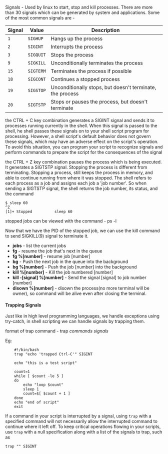 
Signals - Used by linux to start, stop and kill processes. There are more than 30 signals which can be generated by system and applications. Some of the most common signals are - 

|Signal|Value|Description|
|---|---|---|
|`1`|`SIGHUP`|Hangs up the process|
|`2`|`SIGINT`|Interrupts the process|
|`3`|`SIGQUIT`|Stops the process|
|`9`|`SIGKILL`|Unconditionally terminates the process|
|`15`|`SIGTERM`|Terminates the process if possible|
|`18`|`SIGCONT`|Continues a stopped process|
|`19`|`SIGSTOP`|Unconditionally stops, but doesn't terminate, the process|
|`20`|`SIGTSTP`|Stops or pauses the process, but doesn't terminate|

the CTRL + C key combination generates a SIGINT signal and sends it to processes running currently in the shell. When this signal is passed to the shell, he shell passes these signals on to your shell script program for processing. However, a shell script's default behavior does not govern these signals, which may have an adverse effect on the script's operation. To avoid this situation, you can program your script to recognize signals and perform commands to prepare the script for the consequences of the signal

the CTRL + Z key combination pauses the process which is being executed. It generates a SIGTSTP signal. Stopping the process is different from terminating. Stopping a process, still keeps the process in memory, and able to continue running from where it was stopped. The shell refers to each process as a job and assigns each job a 'job number'. So when sending a SIGTSTP signal, the shell returns the job number, its status, and the command

```
$ sleep 60
^Z
[1]+ Stopped          sleep 60
```

stopped jobs can be viewed with the command - ps -l

Now that we have the PID of the stopped job, we can use the kill command to send SIGKILL(9) signal to terminate it. 

- **jobs** - list the current jobs
- **fg** - resume the job that's next in the queue
- **fg %[number]** - resume job [number]
- **bg** - Push the next job in the queue into the background
- **bg %[number]** - Push the job [number] into the background
- **kill %[number]** - Kill the job numbered [number]
- **kill -[signal] %[number]** - Send the signal [signal] to job number [number]
- **disown %[number]** - disown the process(no more terminal will be owner), so command will be alive even after closing the terminal.


<h4> Trapping Signals </h4>
Just like in high level programming languages, we handle exceptions using try-catch, in shell scripting we can handle signals by trapping them. 

format of trap command - trap $commands$ $signals$

Eg: 
	
		#!/bin/bash
		trap "echo 'trapped Ctrl-C'" SIGINT
		
		echo "this is a test script"
		
		count=1
		while [ $count -le 5 ]
		do
			echo "loop $count"
			sleep 1
			count=$[ $count + 1 ]
		done
		echo "end of script"
		exit


If a command in your script is interrupted by a signal, using `trap` with a specified command will not necessarily allow the interrupted command to continue where it left off. To keep critical operations flowing in your scripts, use `trap` with a null specification along with a list of the signals to trap, such as

```
trap "" SIGINT
```


